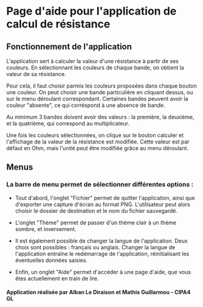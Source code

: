 # Page d'aide pour l'application de calcul de résistance

## Fonctionnement de l'application
L'application sert à calculer la valeur d'une résistance à partir de ses couleurs.
En sélectionnant les couleurs de chaque bande, on obtient la valeur de sa résistance.

Pour cela, il faut choisir parmis les couleurs proposées dans chaque bouton une couleur.
On peut choisir une bande particulière en cliquant dessus, ou sur le menu déroulant correspondant.
Certaines bandes peuvent avoir la couleur "absente", ce qui corréspond à une absence de bande.

Au minimum 3 bandes doivent avoir des valeurs : la première, la deuxième, et la quatrième, qui correspond au multiplicateur.

Une fois les couleurs sélectionnées, on clique sur le bouton calculer et l'affichage de la valeur de la résistance est modifiée.
Cette valeur est par défaut en Ohm, mais l'unité peut être modifiée grâce au menu déroulant.

## Menus
### La barre de menu permet de sélectionner différentes options :
- Tout d'abord, l'onglet "Fichier" permet de quitter l'application, ainsi que d'exporter une capture d'écran au format PNG.
L'utilisateur peut alors choisir le dossier de destination et le nom du fichier sauvegardé.

- L'onglet "Thème" permet de passer d'un thème clair à un thème sombre, et inversement.

- Il est également possible de changer la langue de l'application.
Deux choix sont possibles : français ou anglais.
Changer la langue de l'application entraîne le redémarrage de l'application, réinitialisant les éventuelles données saisies.

- Enfin, un onglet "Aide" permet d'accéder à une page d'aide, que vous êtes actuellement en train de lire.


#### **Application réalisée par Alban Le Diraison et Mathis Guillarmou - CIPA4 GL**